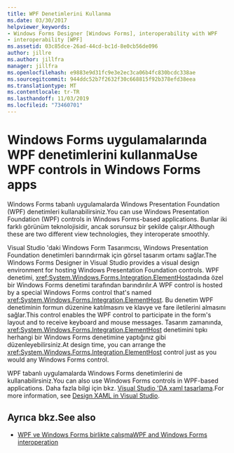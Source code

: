 ```yaml
---
title: WPF Denetimlerini Kullanma
ms.date: 03/30/2017
helpviewer_keywords:
- Windows Forms Designer [Windows Forms], interoperability with WPF
- interoperability [WPF]
ms.assetid: 03c85dce-26ad-44cd-bc1d-8e0cb56de096
author: jillre
ms.author: jillfra
manager: jillfra
ms.openlocfilehash: e9883e9d31fc9e3e2ec3ca06b4fc830bcdc338ae
ms.sourcegitcommit: 944ddc52b7f2632f30c668815f92b378efd38eea
ms.translationtype: MT
ms.contentlocale: tr-TR
ms.lasthandoff: 11/03/2019
ms.locfileid: "73460701"
---
```

# <a name="use-wpf-controls-in-windows-forms-apps"></a><span data-ttu-id="35faf-102">Windows Forms uygulamalarında WPF denetimlerini kullanma</span><span class="sxs-lookup"><span data-stu-id="35faf-102">Use WPF controls in Windows Forms apps</span></span>

<span data-ttu-id="35faf-103">Windows Forms tabanlı uygulamalarda Windows Presentation Foundation (WPF) denetimleri kullanabilirsiniz.</span><span class="sxs-lookup"><span data-stu-id="35faf-103">You can use Windows Presentation Foundation (WPF) controls in Windows Forms-based applications.</span></span> <span data-ttu-id="35faf-104">Bunlar iki farklı görünüm teknolojisidir, ancak sorunsuz bir şekilde çalışır.</span><span class="sxs-lookup"><span data-stu-id="35faf-104">Although these are two different view technologies, they interoperate smoothly.</span></span>

<span data-ttu-id="35faf-105">Visual Studio 'daki Windows Form Tasarımcısı, Windows Presentation Foundation denetimleri barındırmak için görsel tasarım ortamı sağlar.</span><span class="sxs-lookup"><span data-stu-id="35faf-105">The Windows Forms Designer in Visual Studio provides a visual design environment for hosting Windows Presentation Foundation controls.</span></span> <span data-ttu-id="35faf-106">WPF denetimi, <xref:System.Windows.Forms.Integration.ElementHost>adında özel bir Windows Forms denetimi tarafından barındırılır.</span><span class="sxs-lookup"><span data-stu-id="35faf-106">A WPF control is hosted by a special Windows Forms control that's named <xref:System.Windows.Forms.Integration.ElementHost>.</span></span> <span data-ttu-id="35faf-107">Bu denetim WPF denetiminin formun düzenine katılmasını ve klavye ve fare iletilerini almasını sağlar.</span><span class="sxs-lookup"><span data-stu-id="35faf-107">This control enables the WPF control to participate in the form's layout and to receive keyboard and mouse messages.</span></span> <span data-ttu-id="35faf-108">Tasarım zamanında, <xref:System.Windows.Forms.Integration.ElementHost> denetimini tıpkı herhangi bir Windows Forms denetimine yaptığınız gibi düzenleyebilirsiniz.</span><span class="sxs-lookup"><span data-stu-id="35faf-108">At design time, you can arrange the <xref:System.Windows.Forms.Integration.ElementHost> control just as you would any Windows Forms control.</span></span>

<span data-ttu-id="35faf-109">WPF tabanlı uygulamalarda Windows Forms denetimlerini de kullanabilirsiniz.</span><span class="sxs-lookup"><span data-stu-id="35faf-109">You can also use Windows Forms controls in WPF-based applications.</span></span> <span data-ttu-id="35faf-110">Daha fazla bilgi için bkz. [Visual Studio 'DA xaml tasarlama](/visualstudio/xaml-tools/designing-xaml-in-visual-studio).</span><span class="sxs-lookup"><span data-stu-id="35faf-110">For more information, see [Design XAML in Visual Studio](/visualstudio/xaml-tools/designing-xaml-in-visual-studio).</span></span>

## <a name="see-also"></a><span data-ttu-id="35faf-111">Ayrıca bkz.</span><span class="sxs-lookup"><span data-stu-id="35faf-111">See also</span></span>

- [<span data-ttu-id="35faf-112">WPF ve Windows Forms birlikte çalışma</span><span class="sxs-lookup"><span data-stu-id="35faf-112">WPF and Windows Forms interoperation</span></span>](../../wpf/advanced/wpf-and-windows-forms-interoperation.md)

